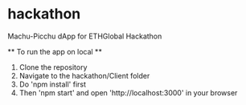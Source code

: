 # hackathon
Machu-Picchu dApp for ETHGlobal Hackathon

** To run the app on local **

1. Clone the repository
2. Navigate to the hackathon/Client folder
3. Do 'npm install' first
4. Then 'npm start' and open 'http://localhost:3000' in your browser
